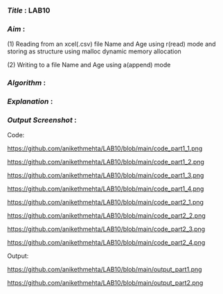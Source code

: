 ### ***Title*** : LAB10
### ***Aim*** : 
(1) Reading from an xcel(.csv) file Name and Age using r(read) mode and storing as structure using malloc dynamic memory allocation

(2) Writing to a file Name and Age using a(append) mode

### ***Algorithm*** :
### ***Explanation*** :
### ***Output Screenshot*** :
Code:

https://github.com/anikethmehta/LAB10/blob/main/code_part1_1.png

https://github.com/anikethmehta/LAB10/blob/main/code_part1_2.png

https://github.com/anikethmehta/LAB10/blob/main/code_part1_3.png

https://github.com/anikethmehta/LAB10/blob/main/code_part1_4.png

https://github.com/anikethmehta/LAB10/blob/main/code_part2_1.png

https://github.com/anikethmehta/LAB10/blob/main/code_part2_2.png

https://github.com/anikethmehta/LAB10/blob/main/code_part2_3.png

https://github.com/anikethmehta/LAB10/blob/main/code_part2_4.png

Output:

https://github.com/anikethmehta/LAB10/blob/main/output_part1.png

https://github.com/anikethmehta/LAB10/blob/main/output_part2.png
